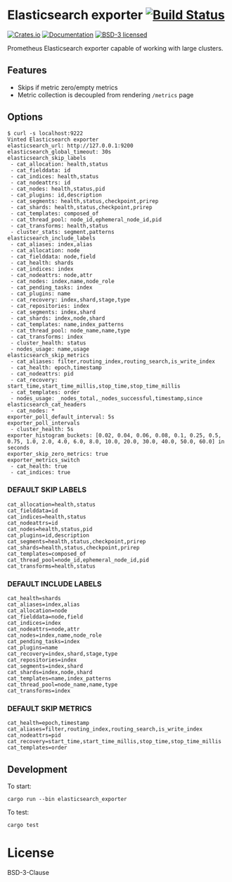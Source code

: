 # Elasticsearch exporter [![Build Status](https://travis-ci.org/vinted/elasticsearch-exporter-rs.svg?branch=master)](https://travis-ci.org/vinted/elasticsearch-exporter-rs)

[![Crates.io][crates-badge]][crates-url]
[![Documentation][docs-badge]][docs-url]
[![BSD-3 licensed][bsd-badge]][bsd-url]

[crates-badge]: https://img.shields.io/crates/v/elasticsearch_exporter.svg
[crates-url]: https://crates.io/crates/elasticsearch_exporter
[docs-badge]: https://docs.rs/elasticsearch_exporter/badge.svg
[docs-url]: https://docs.rs/elasticsearch_exporter
[bsd-badge]: https://img.shields.io/badge/license-bsd-3.svg
[bsd-url]: LICENSE

Prometheus Elasticsearch exporter capable of working with large clusters.

## Features

 - Skips if metric zero/empty metrics
 - Metric collection is decoupled from rendering `/metrics` page

## Options

```shell
$ curl -s localhost:9222
Vinted Elasticsearch exporter
elasticsearch_url: http://127.0.0.1:9200
elasticsearch_global_timeout: 30s
elasticsearch_skip_labels
 - cat_allocation: health,status
 - cat_fielddata: id
 - cat_indices: health,status
 - cat_nodeattrs: id
 - cat_nodes: health,status,pid
 - cat_plugins: id,description
 - cat_segments: health,status,checkpoint,prirep
 - cat_shards: health,status,checkpoint,prirep
 - cat_templates: composed_of
 - cat_thread_pool: node_id,ephemeral_node_id,pid
 - cat_transforms: health,status
 - cluster_stats: segment,patterns
elasticsearch_include_labels
 - cat_aliases: index,alias
 - cat_allocation: node
 - cat_fielddata: node,field
 - cat_health: shards
 - cat_indices: index
 - cat_nodeattrs: node,attr
 - cat_nodes: index,name,node_role
 - cat_pending_tasks: index
 - cat_plugins: name
 - cat_recovery: index,shard,stage,type
 - cat_repositories: index
 - cat_segments: index,shard
 - cat_shards: index,node,shard
 - cat_templates: name,index_patterns
 - cat_thread_pool: node_name,name,type
 - cat_transforms: index
 - cluster_health: status
 - nodes_usage: name,usage
elasticsearch_skip_metrics
 - cat_aliases: filter,routing_index,routing_search,is_write_index
 - cat_health: epoch,timestamp
 - cat_nodeattrs: pid
 - cat_recovery: start_time,start_time_millis,stop_time,stop_time_millis
 - cat_templates: order
 - nodes_usage: _nodes_total,_nodes_successful,timestamp,since
elasticsearch_cat_headers
 - cat_nodes: *
exporter_poll_default_interval: 5s
exporter_poll_intervals
 - cluster_health: 5s
exporter_histogram_buckets: [0.02, 0.04, 0.06, 0.08, 0.1, 0.25, 0.5, 0.75, 1.0, 2.0, 4.0, 6.0, 8.0, 10.0, 20.0, 30.0, 40.0, 50.0, 60.0] in seconds
exporter_skip_zero_metrics: true
exporter_metrics_switch
 - cat_health: true
 - cat_indices: true
```

### DEFAULT SKIP LABELS

```
cat_allocation=health,status
cat_fielddata=id
cat_indices=health,status
cat_nodeattrs=id
cat_nodes=health,status,pid
cat_plugins=id,description
cat_segments=health,status,checkpoint,prirep
cat_shards=health,status,checkpoint,prirep
cat_templates=composed_of
cat_thread_pool=node_id,ephemeral_node_id,pid
cat_transforms=health,status
```


### DEFAULT INCLUDE LABELS

```
cat_health=shards
cat_aliases=index,alias
cat_allocation=node
cat_fielddata=node,field
cat_indices=index
cat_nodeattrs=node,attr
cat_nodes=index,name,node_role
cat_pending_tasks=index
cat_plugins=name
cat_recovery=index,shard,stage,type
cat_repositories=index
cat_segments=index,shard
cat_shards=index,node,shard
cat_templates=name,index_patterns
cat_thread_pool=node_name,name,type
cat_transforms=index
```

### DEFAULT SKIP METRICS

```
cat_health=epoch,timestamp
cat_aliases=filter,routing_index,routing_search,is_write_index
cat_nodeattrs=pid
cat_recovery=start_time,start_time_millis,stop_time,stop_time_millis
cat_templates=order
```

## Development

To start:

```shell
cargo run --bin elasticsearch_exporter
```

To test:

```shell
cargo test
```

# License

BSD-3-Clause
